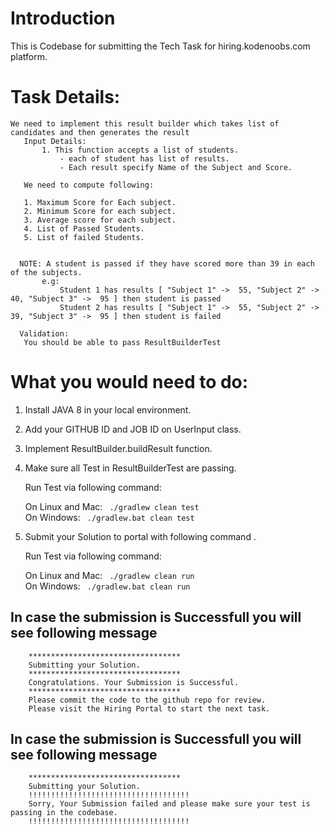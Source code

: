 

# Introduction

This is Codebase for submitting the Tech Task for hiring.kodenoobs.com platform. 

# Task Details: 

    We need to implement this result builder which takes list of candidates and then generates the result
       Input Details:
           1. This function accepts a list of students.
               - each of student has list of results.
               - Each result specify Name of the Subject and Score.
    
       We need to compute following:
    
       1. Maximum Score for Each subject.
       2. Minimum Score for each subject.
       3. Average score for each subject.
       4. List of Passed Students.
       5. List of failed Students.
    
    
      NOTE: A student is passed if they have scored more than 39 in each of the subjects.
           e.g:
               Student 1 has results [ "Subject 1" ->  55, "Subject 2" -> 40, "Subject 3" ->  95 ] then student is passed
               Student 2 has results [ "Subject 1" ->  55, "Subject 2" -> 39, "Subject 3" ->  95 ] then student is failed
    
      Validation:
       You should be able to pass ResultBuilderTest

# What you would need to do:

1. Install JAVA 8 in your local environment. 
2. Add your GITHUB ID and JOB ID on UserInput class.
3. Implement ResultBuilder.buildResult function. 
4. Make sure all Test in ResultBuilderTest are passing.
        
    Run Test via following command:
    
    On Linux and Mac: ``` ./gradlew clean test```  
    On Windows: ``` ./gradlew.bat clean test```


5. Submit your Solution to portal with following command .

   Run Test via following command:

   On Linux and Mac: ``` ./gradlew clean run```  
   On Windows: ``` ./gradlew.bat clean run```


## In case the submission is Successfull you will see following message
    
        **********************************
        Submitting your Solution.
        **********************************
        Congratulations. Your Submission is Successful.
        **********************************
        Please commit the code to the github repo for review.
        Please visit the Hiring Portal to start the next task.

## In case the submission is Successfull you will see following message

        **********************************
        Submitting your Solution.
        !!!!!!!!!!!!!!!!!!!!!!!!!!!!!!!!!!!!
        Sorry, Your Submission failed and please make sure your test is passing in the codebase.
        !!!!!!!!!!!!!!!!!!!!!!!!!!!!!!!!!!!! 